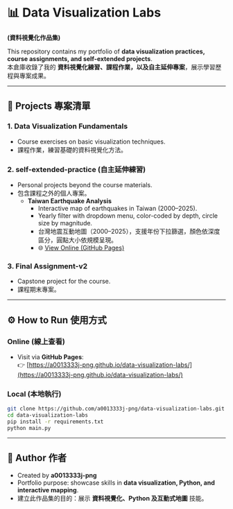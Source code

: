 # 📊 Data Visualization Labs  
**(資料視覺化作品集)**

This repository contains my portfolio of **data visualization practices, course assignments, and self-extended projects**.  
本倉庫收錄了我的 **資料視覺化練習、課程作業，以及自主延伸專案**，展示學習歷程與專案成果。

---

## 📂 Projects 專案清單

### 1. **Data Visualization Fundamentals**  
- Course exercises on basic visualization techniques.  
- 課程作業，練習基礎的資料視覺化方法。  

### 2. **self-extended-practice (自主延伸練習)**  
- Personal projects beyond the course materials.  
- 包含課程之外的個人專案。  
  - **Taiwan Earthquake Analysis**  
    - Interactive map of earthquakes in Taiwan (2000–2025).  
    - Yearly filter with dropdown menu, color-coded by depth, circle size by magnitude.  
    - 台灣地震互動地圖（2000–2025），支援年份下拉篩選，顏色依深度區分，圓點大小依規模呈現。  
    - 🌐 [View Online (GitHub Pages)](https://a0013333j-png.github.io/data-visualization-labs/)  

### 3. **Final Assignment-v2**  
- Capstone project for the course.  
- 課程期末專案。

---

## ⚙️ How to Run 使用方式

### Online (線上查看)  
- Visit via **GitHub Pages**:  
  👉 [https://a0013333j-png.github.io/data-visualization-labs/](https://a0013333j-png.github.io/data-visualization-labs/)

### Local (本地執行)  
```bash
git clone https://github.com/a0013333j-png/data-visualization-labs.git
cd data-visualization-labs
pip install -r requirements.txt
python main.py
```

---

## 👤 Author 作者
- Created by **a0013333j-png**  
- Portfolio purpose: showcase skills in **data visualization, Python, and interactive mapping**.  
- 建立此作品集的目的：展示 **資料視覺化、Python 及互動式地圖** 技能。
